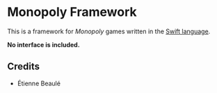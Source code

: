 # Monopoly Framework

This is a framework for *Monopoly* games written in the [Swift language](https://swift.org/).

**No interface is included.**

## Credits

* Étienne Beaulé